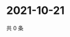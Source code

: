 # 2021-10-21

共 0 条

<!-- BEGIN WEIBO -->
<!-- 最后更新时间 Thu Oct 21 2021 15:00:56 GMT+0800 (China Standard Time) -->

<!-- END WEIBO -->
